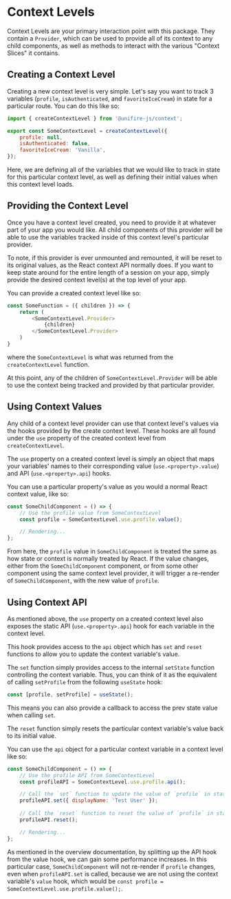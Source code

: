 # Context Levels

Context Levels are your primary interaction point with this package. They contain a `Provider`, which can be used to provide all of its context to any child components, as well as methods to interact with the various "Context Slices" it contains.

## Creating a Context Level

Creating a new context level is very simple. Let's say you want to track 3 variables (`profile`, `isAuthenticated`, and `favoriteIceCream`) in state for a particular route. You can do this like so:

```js
import { createContextLevel } from '@unifire-js/context';

export const SomeContextLevel = createContextLevel({
    profile: null,
    isAuthenticated: false,
    favoriteIceCream: 'Vanilla',
});
```

Here, we are defining all of the variables that we would like to track in state for this particular context level, as well as defining their initial values when this context level loads.

## Providing the Context Level

Once you have a context level created, you need to provide it at whatever part of your app you would like. All child components of this provider will be able to use the variables tracked inside of this context level's particular provider.

To note, if this provider is ever unmounted and remounted, it will be reset to its original values, as the React context API normally does. If you want to keep state around for the entire length of a session on your app, simply provide the desired context level(s) at the top level of your app.

You can provide a created context level like so:

```js
const SomeFunction = ({ children }) => {
    return (
        <SomeContextLevel.Provider>
            {children}
        </SomeContextLevel.Provider>
    )
}
```

where the `SomeContextLevel` is what was returned from the `createContextLevel` function.

At this point, any of the children of `SomeContextLevel.Provider` will be able to use the context being tracked and provided by that particular provider.

## Using Context Values

Any child of a context level provider can use that context level's values via the hooks provided by the create context level. These hooks are all found under the `use` property of the created context level from `createContextLevel`.

The `use` property on a created context level is simply an object that maps your variables' names to their corresponding value (`use.<property>.value`) and API (`use.<property>.api`) hooks.

You can use a particular property's value as you would a normal React context value, like so:

```js
const SomeChildComponent = () => {
    // Use the profile value from SomeContextLevel
    const profile = SomeContextLevel.use.profile.value();

    // Rendering...
};
```

From here, the `profile` value in `SomeChildComponent` is treated the same as how state or context is normally treated by React. If the value changes, either from the `SomeChildComponent` component, or from some other component using the same context level provider, it will trigger a re-render of `SomeChildComponent`, with the new value of `profile`.

## Using Context API

As mentioned above, the `use` property on a created context level also exposes the static API (`use.<property>.api`) hook for each variable in the context level.

This hook provides access to the `api` object which has `set` and `reset` functions to allow you to update the context variable's value.

The `set` function simply provides access to the internal `setState` function controlling the context variable. Thus, you can think of it as the equivalent of calling `setProfile` from the following `useState` hook:

```js
const [profile, setProfile] = useState();
```

This means you can also provide a callback to access the prev state value when calling `set`.

The `reset` function simply resets the particular context variable's value back to its initial value.

You can use the `api` object for a particular context variable in a context level like so:

```js
const SomeChildComponent = () => {
    // Use the profile API from SomeContextLevel
    const profileAPI = SomeContextLevel.use.profile.api();

    // Call the `set` function to update the value of `profile` in state
    profileAPI.set({ displayName: 'Test User' });
    
    // Call the `reset` function to reset the value of `profile` in state back to its initial value
    profileAPI.reset();

    // Rendering...
};
```

As mentioned in the overview documentation, by splitting up the API hook from the value hook, we can gain some performance increases. In this particular case, `SomeChildComponent` will not re-render if `profile` changes, even when `profileAPI.set` is called, because we are not using the context variable's `value` hook, which would be `const profile = SomeContextLevel.use.profile.value();`.
